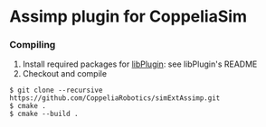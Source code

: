# Assimp plugin for CoppeliaSim

### Compiling

1. Install required packages for [libPlugin](https://github.com/CoppeliaRobotics/libPlugin): see libPlugin's README
2. Checkout and compile
```text
$ git clone --recursive https://github.com/CoppeliaRobotics/simExtAssimp.git
$ cmake .
$ cmake --build .
```
